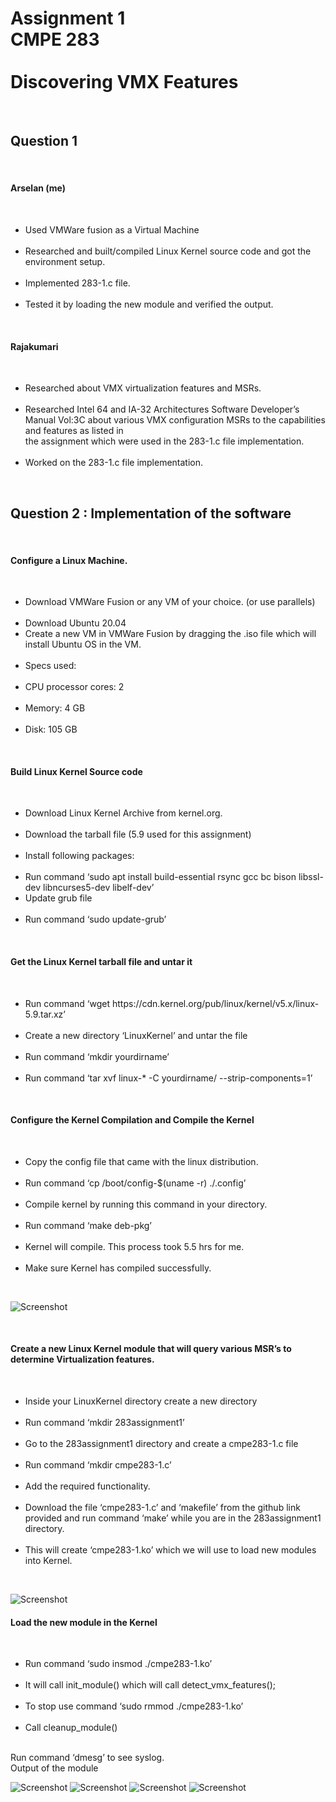 <h1>Assignment 1<br>
CMPE 283<br><br>
Discovering VMX Features</h1><br>
<h2>Question 1 </h2><br>
 <h4>Arselan (me)</h4><br>
 <ul>
 <li>Used VMWare fusion as a Virtual Machine </li><br>
 <li>Researched and built/compiled Linux Kernel source code and got the environment setup. </li><br>
 <li>Implemented 283-1.c file.</li> <br>
 <li>Tested it by loading the new module and verified the output.</li></ul><br> 
<h4>Rajakumari</h4><br>
<ul>
<li>Researched about VMX virtualization features and MSRs. </li><br>
<li>Researched Intel 64 and IA-32 Architectures Software Developer’s Manual Vol:3C about various VMX configuration MSRs to the capabilities and features as listed in<br> the assignment which were used in the 283-1.c file implementation. </li><br>
 <li>Worked on the 283-1.c file implementation. </li></ul><br>
<h2>Question 2 : Implementation of the software</h2><br>
<h4>Configure a Linux Machine.</h4> <br>
<ul>
<li>Download VMWare Fusion or any VM of your choice. (or use parallels)</li> <br>
<li>Download Ubuntu 20.04<br>
<li>Create a new VM in VMWare Fusion by dragging the .iso file which will install Ubuntu OS in the VM.</li><br>
<li>Specs used: </li><br>
<li>CPU processor cores: 2</li><br>
<li>Memory: 4 GB</li><br>
<li>Disk: 105 GB</li></ul><br>
<h4>Build Linux Kernel Source code</h4><br>
<ul>
<li>Download Linux Kernel Archive from kernel.org. </li><br>
<li>Download the tarball file (5.9 used for this assignment)</li><br>
<li>Install following packages:</li><br>
<li>Run command ‘sudo apt install build-essential rsync gcc bc bison libssl-dev libncurses5-dev libelf-dev’<br>
<li>Update grub file </li> <br>
<li>Run command ‘sudo update-grub’</li></ul><br>
<h4>Get the Linux Kernel tarball file and untar it</h4><br>
<ul>
<li>Run command ‘wget https://cdn.kernel.org/pub/linux/kernel/v5.x/linux-5.9.tar.xz’</li><br>
<li>Create a new directory ‘LinuxKernel’ and untar the file</li><br>
<li>Run command ‘mkdir yourdirname’</li><br>
<li>Run command ‘tar xvf linux-* -C yourdirname/ --strip-components=1’</li></ul><br>
 <h4>Configure the Kernel Compilation and Compile the Kernel</h4><br>
 <ul>
<li>Copy the config file that came with the linux distribution. </li><br>
<li>Run command ‘cp /boot/config-$(uname -r) ./.config’</li><br>
<li>Compile kernel by running this command in your directory.</li><br>
<li>Run command ‘make deb-pkg’</li><br>
 <li>Kernel will compile. This process took 5.5 hrs for me.</li> <br>
 <li>Make sure Kernel has compiled successfully. </li></ul><br>
 
![Screenshot](5.png)

<br>
<h4>Create a new Linux Kernel module that will query various MSR’s to determine Virtualization features.</h4> <br>
<ul>
<li>Inside your LinuxKernel directory create a new directory</li><br>
<li>Run command ‘mkdir 283assignment1’</li><br>
<li>Go to the 283assignment1 directory and create a cmpe283-1.c file</li><br>
<li>Run command ‘mkdir cmpe283-1.c’</li><br>
<li>Add the required functionality. </li><br>
<li>Download the file ‘cmpe283-1.c’ and ‘makefile’ from the github link provided and run command ‘make’ while you are in the 283assignment1 directory.</li> <br>
<li>This will create ‘cmpe283-1.ko’ which we will use to load new modules into Kernel.</li></ul><br>

![Screenshot](6.png)

 <h4>Load the new module in the Kernel</h4><br>
 <ul>
<li>Run command ‘sudo insmod ./cmpe283-1.ko’</li><br>
<li>It will call init_module() which will call detect_vmx_features();</li><br>
<li>To stop use command ‘sudo rmmod ./cmpe283-1.ko’</li><br>
<li>Call cleanup_module()</li></ul><br>
Run command ‘dmesg’ to see syslog. <br>
Output of the module<br>

![Screenshot](1.png)
![Screenshot](2.png)
![Screenshot](3.png)
![Screenshot](4.png)
